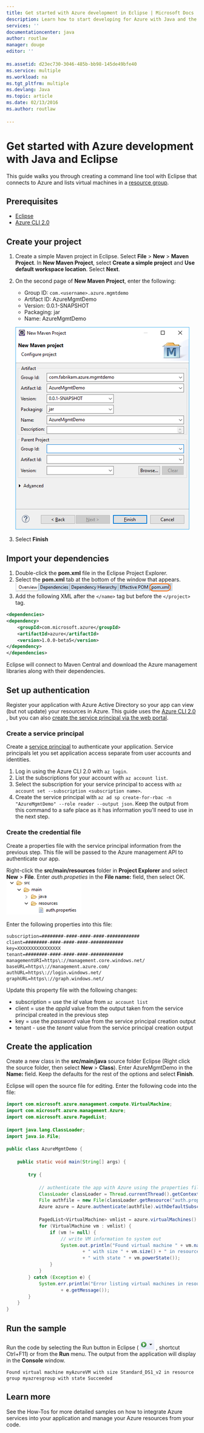 ```yaml
---
title: Get started with Azure development in Eclipse | Microsoft Docs
description: Learn how to start developing for Azure with Java and the Eclipse IDE.
services: ''
documentationcenter: java
author: routlaw
manager: douge
editor: ''

ms.assetid: d23ec730-3046-485b-bb98-145de49bfe40
ms.service: multiple
ms.workload: na
ms.tgt_pltfrm: multiple
ms.devlang: Java
ms.topic: article
ms.date: 02/13/2016
ms.author: routlaw

---
```

# Get started with Azure development with Java and Eclipse

This guide walks you through creating a command line tool with Eclipse that connects to Azure and lists virtual machines in a [resource group](https://docs.microsoft.com/en-us/azure/azure-resource-manager/resource-group-overview).

## Prerequisites

- [Eclipse](https://eclipse.org/downloads)
- [Azure CLI 2.0](https://docs.microsoft.com/en-us/cli/azure/install-az-cli2)

## Create your project

1. Create a simple Maven project in Eclipse. Select **File** > **New** > **Maven Project**. In **New Maven Project**, select **Create a simple project** and **Use default workspace location**. Select **Next**.
2. On the second page of **New Maven Project**, enter the following:

   - Group ID: `com.<username>.azure.mgmtdemo`  
   - Artifact ID: AzureMgmtDemo  
   - Version: 0.0.1-SNAPSHOT  
   - Packaging: jar  
   - Name: AzureMgmtDemo  

   ![Complete the configure project step in the New Maven project dialog](_img/create_maven_project.png)

3. Select **Finish**

## Import your dependencies

1. Double-click the **pom.xml** file in the Eclipse Project Explorer.   
2. Select the **pom.xml** tab at the bottom of the window that appears.   
	![Select the pom.xml tab in Eclipse after double-clicking the pom.xml file in Project Explorer](_img/pom_xml_tab.png)		
3. Add the following XML after the `</name>` tag but before the `</project>` tag.

```XML
<dependencies>
<dependency>
    <groupId>com.microsoft.azure</groupId>
    <artifactId>azure</artifactId>
    <version>1.0.0-beta5</version>
</dependency>
</dependencies>
```

Eclipse will connect to Maven Central and download the Azure management libraries along with their dependencies.

## Set up authentication

Register your application with Azure Active Directory so your app can view (but not update) your resources in Azure. This guide uses the [Azure CLI 2.0](https://docs.microsoft.com/en-us/cli/azure/install-az-cli2) , but you
can also [create the service principal via the web portal](https://docs.microsoft.com/en-us/azure/azure-resource-manager/resource-group-create-service-principal-portal).

### Create a service principal

Create a [service principal](https://docs.microsoft.com/en-us/azure/active-directory/develop/active-directory-application-objects#application-registration) to authenticate your application.
Service principals let you set application access separate from user accounts and identities. 

1. Log in using the Azure CLI 2.0 with `az login`. 
2. List the subscriptions for your account with `az account list`.
3. Select the subscription for your service principal to access with `az account set --subscription <subscription name>`. 
4. Create the service principal with `az ad sp create-for-rbac -n "AzureMgmtDemo" --role reader --output json`. Keep the output from this command to a safe place as it has information you'll
need to use in the next step.

### Create the credential file

Create a properties file with the service principal information from the previous step. This file will be passed to the Azure management API to authenticate our app.

Right-click the **src/main/resources** folder in **Project Explorer** and select **New** > **File**. Enter *auth.propeties* in the **File name:** field, then select OK.
   ![Create the auth properties file in the regular folders, not the source folders, in Eclipse](_img/eclipse_auth_location.png)   

Enter the following properties into this file:

```
subscription=########-####-####-####-############
client=########-####-####-####-############
key=XXXXXXXXXXXXXXXX
tenant=########-####-####-####-############
managementURI=https\://management.core.windows.net/
baseURL=https\://management.azure.com/
authURL=https\://login.windows.net/
graphURL=https\://graph.windows.net/
```

Update this property file with the following changes:

- subscription = use the *id* value from `az account list`
- client = use the *appId* value from the output taken from the service principal created in the previous step
- key = use the *password* value from the service principal creation output
- tenant - use the *tenant* value from the service principal creation output

## Create the application

Create a new class in the **src/main/java** source folder Eclipse (Right click the source folder, then select **New** > **Class**). Enter AzureMgmtDemo in the **Name:** field. 
Keep the defaults for the rest of the options and select **Finish**. 

Eclipse will open the source file for editing. Enter the following code into the file:

```java
import com.microsoft.azure.management.compute.VirtualMachine;
import com.microsoft.azure.management.Azure;
import com.microsoft.azure.PagedList;

import java.lang.ClassLoader;
import java.io.File;

public class AzureMgmtDemo {

    public static void main(String[] args) {

        try {

            // authenticate the app with Azure using the properties file created earlier
            ClassLoader classLoader = Thread.currentThread().getContextClassLoader();
            File authfile = new File(classLoader.getResource("auth.properties").getFile());
            Azure azure = Azure.authenticate(authfile).withDefaultSubscription();

            PagedList<VirtualMachine> vmlist = azure.virtualMachines().list();
            for (VirtualMachine vm : vmlist) {
                if (vm != null) {
                    // write VM information to system out
                    System.out.println("Found virtual machine " + vm.name()
                            + " with size " + vm.size() + " in resource group " + vm.resourceGroupName()
                            + " with state " + vm.powerState());
                }
            }
        } catch (Exception e) {
            System.err.println("Error listing virtual machines in resource groups: "
                    + e.getMessage());
        }
    }
}
```

## Run the sample 

Run the code by selecting the Run button in Eclipse ( ![run button in Eclipse](_img/eclipse_run_button.png) , shortcut Ctrl+F11) or from the **Run** menu. The output from the application will display in the **Console** window.

```
Found virtual machine myAzureVM with size Standard_DS1_v2 in resource group myazresgroup with state Succeeded
```

## Learn more

See the How-Tos for more detailed samples on how to integrate Azure services into your application and manage your Azure resources from your code.
